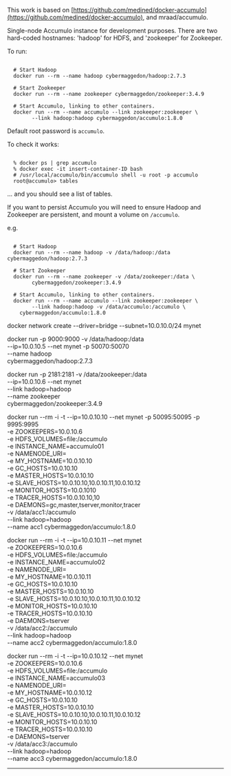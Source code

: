 This work is based on [https://github.com/medined/docker-accumulo](https://github.com/medined/docker-accumulo), and mraad/accumulo.

Single-node Accumulo instance for development purposes.  There are two
hard-coded hostnames: 'hadoop' for HDFS, and 'zookeeper' for
Zookeeper.

To run:

```

  # Start Hadoop
  docker run --rm --name hadoop cybermaggedon/hadoop:2.7.3

  # Start Zookeeper
  docker run --rm --name zookeeper cybermaggedon/zookeeper:3.4.9

  # Start Accumulo, linking to other containers.
  docker run --rm --name accumulo --link zookeeper:zookeeper \
        --link hadoop:hadoop cybermaggedon/accumulo:1.8.0

```

Default root password is `accumulo`.

To check it works:

```

  % docker ps | grep accumulo
  % docker exec -it insert-container-ID bash
  # /usr/local/accumulo/bin/accumulo shell -u root -p accumulo
  root@accumulo> tables

```
... and you should see a list of tables.

If you want to persist Accumulo you will need to ensure Hadoop and Zookeeper
are persistent, and mount a volume on ```/accumulo```.

e.g.

```

  # Start Hadoop
  docker run --rm --name hadoop -v /data/hadoop:/data cybermaggedon/hadoop:2.7.3

  # Start Zookeeper
  docker run --rm --name zookeeper -v /data/zookeeper:/data \
        cybermaggedon/zookeeper:3.4.9

  # Start Accumulo, linking to other containers.
  docker run --rm --name accumulo --link zookeeper:zookeeper \
        --link hadoop:hadoop -v /data/accumulo:/accumulo \
	cybermaggedon/accumulo:1.8.0

```





docker network create --driver=bridge --subnet=10.0.10.0/24 mynet

docker run -p 9000:9000 -v /data/hadoop:/data \
  --ip=10.0.10.5 --net mynet -p 50070:50070 \
  --name hadoop \
  cybermaggedon/hadoop:2.7.3
  
docker run -p 2181:2181 -v /data/zookeeper:/data \
  --ip=10.0.10.6 --net mynet \
  --link hadoop=hadoop \
  --name zookeeper \
  cybermaggedon/zookeeper:3.4.9

docker run --rm -i -t --ip=10.0.10.10 --net mynet -p 50095:50095 -p 9995:9995 \
  -e ZOOKEEPERS=10.0.10.6 \
  -e HDFS_VOLUMES=file:/accumulo \
  -e INSTANCE_NAME=accumulo01 \
  -e NAMENODE_URI= \
  -e MY_HOSTNAME=10.0.10.10 \
  -e GC_HOSTS=10.0.10.10 \
  -e MASTER_HOSTS=10.0.10.10 \
  -e SLAVE_HOSTS=10.0.10.10,10.0.10.11,10.0.10.12 \
  -e MONITOR_HOSTS=10.0.1010 \
  -e TRACER_HOSTS=10.0.10.10,10 \
  -e DAEMONS=gc,master,tserver,monitor,tracer \
  -v /data/acc1:/accumulo \
  --link hadoop=hadoop \
  --name acc1 cybermaggedon/accumulo:1.8.0
  
docker run --rm -i -t --ip=10.0.10.11 --net mynet \
  -e ZOOKEEPERS=10.0.10.6 \
  -e HDFS_VOLUMES=file:/accumulo \
  -e INSTANCE_NAME=accumulo02 \
  -e NAMENODE_URI= \
  -e MY_HOSTNAME=10.0.10.11 \
  -e GC_HOSTS=10.0.10.10 \
  -e MASTER_HOSTS=10.0.10.10 \
  -e SLAVE_HOSTS=10.0.10.10,10.0.10.11,10.0.10.12 \
  -e MONITOR_HOSTS=10.0.10.10 \
  -e TRACER_HOSTS=10.0.10.10 \
  -e DAEMONS=tserver \
  -v /data/acc2:/accumulo \
  --link hadoop=hadoop \
  --name acc2 cybermaggedon/accumulo:1.8.0
  
docker run --rm -i -t --ip=10.0.10.12 --net mynet \
  -e ZOOKEEPERS=10.0.10.6 \
  -e HDFS_VOLUMES=file:/accumulo \
  -e INSTANCE_NAME=accumulo03 \
  -e NAMENODE_URI= \
  -e MY_HOSTNAME=10.0.10.12 \
  -e GC_HOSTS=10.0.10.10 \
  -e MASTER_HOSTS=10.0.10.10 \
  -e SLAVE_HOSTS=10.0.10.10,10.0.10.11,10.0.10.12 \
  -e MONITOR_HOSTS=10.0.10.10 \
  -e TRACER_HOSTS=10.0.10.10 \
  -e DAEMONS=tserver \
  -v /data/acc3:/accumulo \
  --link hadoop=hadoop \
  --name acc3 cybermaggedon/accumulo:1.8.0

----------------------------------------------------------------------------
